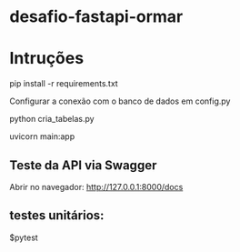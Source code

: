 # desafio-fastapi-ormar

# Intruções

pip install -r requirements.txt

Configurar a conexão com o banco de dados em config.py

python cria_tabelas.py

uvicorn main:app


## Teste da API via Swagger

Abrir no navegador: http://127.0.0.1:8000/docs


## testes unitários:

$pytest


